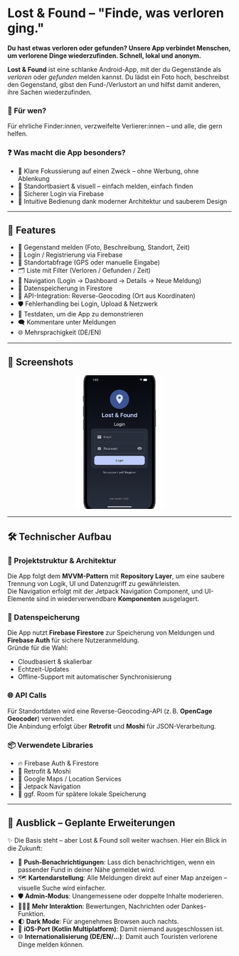 # Lost & Found – "Finde, was verloren ging."

**Du hast etwas verloren oder gefunden? Unsere App verbindet Menschen, um verlorene Dinge wiederzufinden. Schnell, lokal und anonym.**

**Lost & Found** ist eine schlanke Android-App, mit der du Gegenstände als *verloren* oder *gefunden* melden kannst. Du lädst ein Foto hoch, beschreibst den Gegenstand, gibst den Fund-/Verlustort an und hilfst damit anderen, ihre Sachen wiederzufinden.

### 🎯 Für wen?
Für ehrliche Finder:innen, verzweifelte Verlierer:innen – und alle, die gern helfen.

### ❓ Was macht die App besonders?
- 💬 Klare Fokussierung auf einen Zweck – ohne Werbung, ohne Ablenkung  
- 📍 Standortbasiert & visuell – einfach melden, einfach finden  
- 🔐 Sicherer Login via Firebase  
- 🎨 Intuitive Bedienung dank moderner Architektur und sauberem Design

---

## 📲 Features

-  📸 Gegenstand melden (Foto, Beschreibung, Standort, Zeit)
-  🔐 Login / Registrierung via Firebase
-  📍 Standortabfrage (GPS oder manuelle Eingabe)
-  🗂️ Liste mit Filter (Verloren / Gefunden / Zeit)
-  🧭 Navigation (Login → Dashboard → Details → Neue Meldung)
-  💾 Datenspeicherung in Firestore
-  🔎 API-Integration: Reverse-Geocoding (Ort aus Koordinaten)
-  🛡️ Fehlerhandling bei Login, Upload & Netzwerk
-  🧪 Testdaten, um die App zu demonstrieren
-  🗨️ Kommentare unter Meldungen
-  🌐 Mehrsprachigkeit (DE/EN)

---

## 📸 Screenshots

<p align="center">
  <img src="img/exampleLogin.png" alt="Login Screen" width="200"/>
</p>

---

## 🛠 Technischer Aufbau

### 🧱 Projektstruktur & Architektur
Die App folgt dem **MVVM-Pattern** mit **Repository Layer**, um eine saubere Trennung von Logik, UI und Datenzugriff zu gewährleisten.  
Die Navigation erfolgt mit der Jetpack Navigation Component, und UI-Elemente sind in wiederverwendbare **Komponenten** ausgelagert.

### 💾 Datenspeicherung
Die App nutzt **Firebase Firestore** zur Speicherung von Meldungen und **Firebase Auth** für sichere Nutzeranmeldung.  
Gründe für die Wahl:
- Cloudbasiert & skalierbar
- Echtzeit-Updates
- Offline-Support mit automatischer Synchronisierung

### 🌐 API Calls
Für Standortdaten wird eine Reverse-Geocoding-API (z. B. **OpenCage Geocoder**) verwendet.  
Die Anbindung erfolgt über **Retrofit** und **Moshi** für JSON-Verarbeitung.

### 📦 Verwendete Libraries
- 🔥 Firebase Auth & Firestore  
- 📡 Retrofit & Moshi  
- 📍 Google Maps / Location Services  
- 🧭 Jetpack Navigation  
- 🧪 ggf. Room für spätere lokale Speicherung

---

## 🔮 Ausblick – Geplante Erweiterungen

✨ Die Basis steht – aber Lost & Found soll weiter wachsen. Hier ein Blick in die Zukunft:

- 🚨 **Push-Benachrichtigungen**: Lass dich benachrichtigen, wenn ein passender Fund in deiner Nähe gemeldet wird.
- 🗺️ **Kartendarstellung**: Alle Meldungen direkt auf einer Map anzeigen – visuelle Suche wird einfacher.
- 🛡️ **Admin-Modus**: Unangemessene oder doppelte Inhalte moderieren.
- 🧑‍🤝‍🧑 **Mehr Interaktion**: Bewertungen, Nachrichten oder Dankes-Funktion.
- 🌓 **Dark Mode**: Für angenehmes Browsen auch nachts.
- 📱 **iOS-Port (Kotlin Multiplatform)**: Damit niemand ausgeschlossen ist.
- 🌐 **Internationalisierung (DE/EN/...)**: Damit auch Touristen verlorene Dinge melden können.
